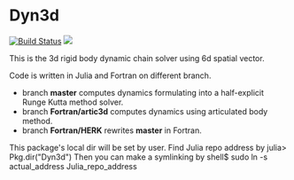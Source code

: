 # Dyn3d

[![Build Status](https://travis-ci.org/ruizhi92/Dyn3d.jl.png?branch=master)](https://travis-ci.org/ruizhi92/Dyn3d.jl)
[![](https://img.shields.io/badge/docs-latest-blue.svg)](https://ruizhi92.github.io/Dyn3d.jl/latest)


This is the 3d rigid body dynamic chain solver using 6d spatial vector.

Code is written in Julia and Fortran on different branch.

- branch **master** computes dynamics formulating into a half-explicit Runge Kutta method solver.
- branch **Fortran/artic3d** computes dynamics using articulated body method.
- branch **Fortran/HERK** rewrites **master** in Fortran.

This package's local dir will be set by user. Find Julia repo address by
julia> Pkg.dir("Dyn3d")
Then you can make a symlinking by
shell$ sudo ln -s actual_address Julia_repo_address
